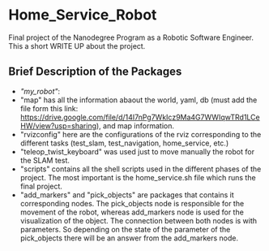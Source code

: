 # Home_Service_Robot
Final project of the Nanodegree Program as a Robotic Software Engineer. This a short WRITE UP about the project.


## Brief Description of the Packages

- *"my_robot"*: 
- "map" has all the information abaout the world, yaml, db (must add the file form this link: https://drive.google.com/file/d/14I7nPg7WkIcz9Ma4G7WWIqwTRd1LCeHW/view?usp=sharing), and map information.
- "rvizconfig" here are the configurations of the rviz corresponding to the different tasks (test_slam, test_navigation, home_service, etc.)
- "teleop_twist_keyboard" was used just to move manually the robot for the SLAM test.
- "scripts" contains all the shell scripts used in the different phases of the project. The most important is the home_service.sh file which runs the final project.
- "add_markers" and "pick_objects" are packages that contains it corresponding nodes. The pick_objects node is responsible for the movement of the robot, whereas add_markers node is used for the visualization of the object. The connection between both nodes is with parameters. So depending on the state of the parameter of the pick_objects there will be an answer from the add_markers node.

## 


